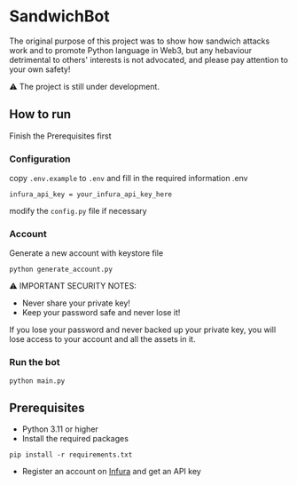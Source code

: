 # SandwichBot
The original purpose of this project was to show how sandwich attacks work and to promote Python language in Web3, but any hebaviour detrimental to others' interests is not advocated, and please pay attention to your own safety!

⚠️ The project is still under development.

## How to run

Finish the Prerequisites first

### Configuration
copy `.env.example` to `.env` and fill in the required information
.env
```shell
infura_api_key = your_infura_api_key_here
```
modify the `config.py` file if necessary

### Account
Generate a new account with keystore file
```shell
python generate_account.py
```
⚠️ IMPORTANT SECURITY NOTES:
- Never share your private key!
- Keep your password safe and never lose it!

If you lose your password and never backed up your private key, you will lose access to your account and all the assets in it.

### Run the bot
```shell
python main.py
```

## Prerequisites

- Python 3.11 or higher
- Install the required packages
```shell
pip install -r requirements.txt
```
- Register an account on [Infura](https://infura.io/) and get an API key
